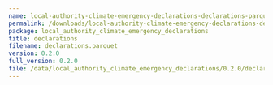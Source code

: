 ```yaml
---
name: local-authority-climate-emergency-declarations-declarations-parquet
permalink: /downloads/local-authority-climate-emergency-declarations-declarations-parquet/0_2_0
package: local_authority_climate_emergency_declarations
title: declarations
filename: declarations.parquet
version: 0.2.0
full_version: 0.2.0
file: /data/local_authority_climate_emergency_declarations/0.2.0/declarations.parquet
---
```

